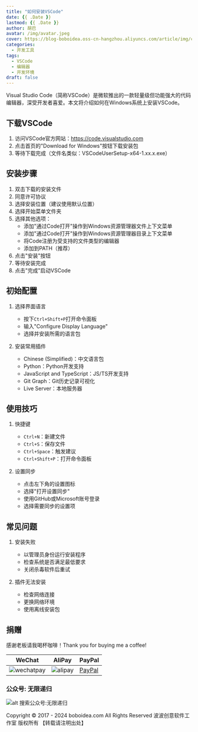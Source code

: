 ```yaml
---
title: "如何安装VSCode"
date: {{ .Date }}
lastmod: {{ .Date }}
author: 胡巴
avatar: /img/avatar.jpeg
cover: https://blog-boboidea.oss-cn-hangzhou.aliyuncs.com/article/img/cover.jpg
categories:
  - 开发工具
tags:
  - VSCode
  - 编辑器
  - 开发环境
draft: false
---
```


Visual Studio Code（简称VSCode）是微软推出的一款轻量级但功能强大的代码编辑器，深受开发者喜爱。本文将介绍如何在Windows系统上安装VSCode。

<!--more-->

## 下载VSCode

1. 访问VSCode官方网站：https://code.visualstudio.com
2. 点击首页的"Download for Windows"按钮下载安装包
3. 等待下载完成（文件名类似：VSCodeUserSetup-x64-1.xx.x.exe）

## 安装步骤

1. 双击下载的安装文件
2. 同意许可协议
3. 选择安装位置（建议使用默认位置）
4. 选择开始菜单文件夹
5. 选择其他选项：
   - 添加"通过Code打开"操作到Windows资源管理器文件上下文菜单
   - 添加"通过Code打开"操作到Windows资源管理器目录上下文菜单
   - 将Code注册为受支持的文件类型的编辑器
   - 添加到PATH（推荐）
6. 点击"安装"按钮
7. 等待安装完成
8. 点击"完成"启动VSCode

## 初始配置

1. 选择界面语言
   - 按下`Ctrl+Shift+P`打开命令面板
   - 输入"Configure Display Language"
   - 选择并安装所需的语言包

2. 安装常用插件
   - Chinese (Simplified)：中文语言包
   - Python：Python开发支持
   - JavaScript and TypeScript：JS/TS开发支持
   - Git Graph：Git历史记录可视化
   - Live Server：本地服务器

## 使用技巧

1. 快捷键
   - `Ctrl+N`：新建文件
   - `Ctrl+S`：保存文件
   - `Ctrl+Space`：触发建议
   - `Ctrl+Shift+P`：打开命令面板

2. 设置同步
   - 点击左下角的设置图标
   - 选择"打开设置同步"
   - 使用GitHub或Microsoft账号登录
   - 选择需要同步的设置项

## 常见问题

1. 安装失败
   - 以管理员身份运行安装程序
   - 检查系统是否满足最低要求
   - 关闭杀毒软件后重试

2. 插件无法安装
   - 检查网络连接
   - 更换网络环境
   - 使用离线安装包

<!--qr_code-->

## 捐赠

感谢老板请我喝杯咖啡！Thank you for buying me a coffee!

| WeChat | AliPay | PayPal |
| --- | --- | --- |
| ![wechatpay](https://blog-boboidea.oss-cn-hangzhou.aliyuncs.com/pay/wechat_%E6%94%B6%E6%AC%BE%E7%A0%81.jpg) | ![alipay](https://blog-boboidea.oss-cn-hangzhou.aliyuncs.com/pay/alipay.jpg) | [PayPal](https://paypal.me/JianboQin?country.x=C2&locale.x=zh_XC) |

### 公众号: 无限递归

![alt 搜索公众号:无限递归](https://blog-boboidea.oss-cn-hangzhou.aliyuncs.com/article/img/gongzhonghao.jpeg "无限递归")

<!--declare-declare-->

Copyright &copy; 2017 - 2024 boboidea.com All Rights Reserved 波波创意软件工作室 版权所有 【转载请注明出处】
